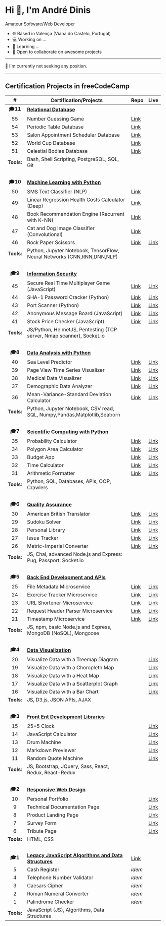 Hi 👋, I'm André Dinis
=====================================================================================================================================

Amateur Software/Web Developer

* 🌐 Based in Valença (Viana do Castelo, Portugal)
* 💻 Working on ...
* 🌱 Learning ...
* 🤝 Open to collaborate on awesome projects

----------------------------------------------------------------------------------------

🔎 I'm currently not seeking any position.

---

## Certification Projects in freeCodeCamp

| # | Certification/Projects | Repo | Live |
| :---: | --- | --- | --- |
| **🎓11** | **[Relational Database](https://www.freecodecamp.org/learn/relational-database/)** | | |
| 55 | Number Guessing Game | [Link](https://github.com/andrebdinis/number-guessing-game-in-postgresql-and-git) | |
| 54 | Periodic Table Database | [Link](https://github.com/andrebdinis/periodic-table-database-in-postgresql-and-git) | |
| 53 | Salon Appointment Scheduler Database | [Link](https://github.com/andrebdinis/salon-appointment-scheduler-database-in-postgresql) | |
| 52 | World Cup Database | [Link](https://github.com/andrebdinis/world-cup-database-in-postgresql) | |
| 51 | Celestial Bodies Database | [Link](https://github.com/andrebdinis/celestial-bodies-database-in-postgresql) | |
| **Tools:** | Bash, Shell Scripting, PostgreSQL, SQL, Git | &nbsp; | &nbsp; |
| &nbsp; | &nbsp; | &nbsp; | &nbsp; |
|  **🎓10** | **[Machine Learning with Python](https://www.freecodecamp.org/learn/machine-learning-with-python/)** | | |
| 50 | SMS Text Classifier (NLP) | [Link](https://github.com/andrebdinis/boilerplate-neural-network-sms-text-classifier) | |
| 49 | Linear Regression Health Costs Calculator (Deep) | [Link](https://github.com/andrebdinis/boilerplate-linear-regression-health-costs-calculator) | |
| 48 | Book Recommendation Engine (Recurrent with K-NN) | [Link](https://github.com/andrebdinis/boilerplate-book-recommendation-engine) | |
| 47 | Cat and Dog Image Classifier (Convolutional) | [Link](https://github.com/andrebdinis/boilerplate-cat-and-dog-image-classifier) | |
| 46 | Rock Paper Scissors | [Link](https://github.com/andrebdinis/boilerplate-rock-paper-scissors) | [Link](https://replit.com/@andrebdinis/boilerplate-rock-paper-scissors) |
| **Tools:** | Python, Jupyter Notebook, TensorFlow, Neural Networks (CNN,RNN,DNN,NLP) | &nbsp; | &nbsp; |
| &nbsp; | &nbsp; | &nbsp; | &nbsp; |
| **🎓9** | **[Information Security](https://www.freecodecamp.org/learn/information-security/)** | | |
| 45 | Secure Real Time Multiplayer Game (JavaScript)| [Link](https://github.com/andrebdinis/boilerplate-project-secure-real-time-multiplayer-game) | [Link](https://replit.com/@andrebdinis/boilerplate-project-secure-real-time-multiplayer-game) |
| 44 | SHA-1 Password Cracker (Python) | [Link](https://github.com/andrebdinis/boilerplate-SHA-1-password-cracker) | [Link](https://replit.com/@andrebdinis/boilerplate-SHA-1-password-cracker) |
| 43 | Port Scanner (Python) | [Link](https://github.com/andrebdinis/boilerplate-port-scanner) | [Link](https://replit.com/@andrebdinis/boilerplate-port-scanner) |
| 42 | Anonymous Message Board (JavaScript) | [Link](https://github.com/andrebdinis/boilerplate-project-messageboard) | [Link](https://replit.com/@andrebdinis/boilerplate-project-messageboard) |
| 41 | Stock Price Checker (JavaScript) | [Link](https://github.com/andrebdinis/boilerplate-project-stockchecker) | [Link](https://replit.com/@andrebdinis/boilerplate-project-stockchecker) |
| **Tools:** | JS/Python, HelmetJS, Pentesting (TCP server, Nmap scanner), Socket.io | &nbsp; | &nbsp; |
| &nbsp; | &nbsp; | &nbsp; | &nbsp; |
| **🎓8** | **[Data Analysis with Python](https://www.freecodecamp.org/learn/data-analysis-with-python/)** | | |
| 40 | Sea Level Predictor | [Link](https://github.com/andrebdinis/boilerplate-sea-level-predictor) | [Link](https://replit.com/@andrebdinis/boilerplate-sea-level-predictor) |
| 39 | Page View Time Series Visualizer | [Link](https://github.com/andrebdinis/boilerplate-page-view-time-series-visualizer) | [Link](https://replit.com/@andrebdinis/boilerplate-page-view-time-series-visualizer) |
| 38 | Medical Data Visualizer | [Link](https://github.com/andrebdinis/boilerplate-medical-data-visualizer) | [Link](https://replit.com/@andrebdinis/boilerplate-medical-data-visualizer) |
| 37 | Demographic Data Analyzer | [Link](https://github.com/andrebdinis/boilerplate-demographic-data-analyzer) | [Link](https://replit.com/@andrebdinis/boilerplate-demographic-data-analyzer) |
| 36 | Mean-Variance-Standard Deviation Calculator | [Link](https://github.com/andrebdinis/boilerplate-mean-variance-standard-deviation-calculator) | [Link](https://replit.com/@andrebdinis/boilerplate-mean-variance-standard-deviation-calculator) |
| **Tools:** | Python, Jupyter Notebook, CSV read, SQL, Numpy,Pandas,Matplotlib,Seaborn | &nbsp; | &nbsp; |
| &nbsp; | &nbsp; | &nbsp; | &nbsp; |
| **🎓7** | **[Scientific Computing with Python](https://www.freecodecamp.org/learn/scientific-computing-with-python/)** | | |
| 35 | Probability Calculator | [Link](https://github.com/andrebdinis/boilerplate-probability-calculator) | [Link](https://replit.com/@andrebdinis/boilerplate-probability-calculator) |
| 34 | Polygon Area Calculator | [Link](https://github.com/andrebdinis/boilerplate-polygon-area-calculator) | [Link](https://replit.com/@andrebdinis/boilerplate-polygon-area-calculator) |
| 33 | Budget App | [Link](https://github.com/andrebdinis/boilerplate-budget-app) | [Link](https://replit.com/@andrebdinis/boilerplate-budget-app) |
| 32 | Time Calculator | [Link](https://github.com/andrebdinis/boilerplate-time-calculator) | [Link](https://replit.com/@andrebdinis/boilerplate-time-calculator) |
| 31 | Arithmetic Formatter | [Link](https://github.com/andrebdinis/boilerplate-arithmetic-formatter) | [Link](https://replit.com/@andrebdinis/boilerplate-arithmetic-formatter) |
| **Tools:** | Python, SQL, Databases, APIs, OOP, Crawlers | &nbsp; | &nbsp; |
| &nbsp; | &nbsp; | &nbsp; | &nbsp; |
| **🎓6** | **[Quality Assurance](https://www.freecodecamp.org/learn/quality-assurance/)** | | |
| 30 | American British Translator | [Link](https://github.com/andrebdinis/boilerplate-project-american-british-english-translator) | [Link](https://replit.com/@andrebdinis/boilerplate-project-american-british-english-translator) |
| 29 | Sudoku Solver | [Link](https://github.com/andrebdinis/boilerplate-project-sudoku-solver) | [Link](https://replit.com/@andrebdinis/boilerplate-project-sudoku-solver) |
| 28 | Personal Library | [Link](https://github.com/andrebdinis/boilerplate-project-library) | [Link](https://replit.com/@andrebdinis/boilerplate-project-library) |
| 27 | Issue Tracker | [Link](https://github.com/andrebdinis/boilerplate-project-issuetracker) | [Link](https://replit.com/@andrebdinis/boilerplate-project-issuetracker) |
| 26 | Metric-Imperial Converter | [Link](https://github.com/andrebdinis/boilerplate-project-metricimpconverter) | [Link](https://replit.com/@andrebdinis/boilerplate-project-metricimpconverter) |
| **Tools:** | JS, Chai, advanced Node.js and Express: Pug, Passport, Socket.io | &nbsp; | &nbsp; |
| &nbsp; | &nbsp; | &nbsp; | &nbsp; |
| **🎓5** | **[Back End Development and APIs](https://www.freecodecamp.org/learn/back-end-development-and-apis/)** | | |
| 25 | File Metadata Microservice | [Link](https://github.com/andrebdinis/boilerplate-project-filemetadata) | [Link](https://replit.com/@andrebdinis/boilerplate-project-filemetadata) |
| 24 | Exercise Tracker Microservice | [Link](https://github.com/andrebdinis/boilerplate-project-exercisetracker) | [Link](https://replit.com/@andrebdinis/boilerplate-project-exercisetracker) |
| 23 | URL Shortener Microservice | [Link](https://github.com/andrebdinis/boilerplate-project-urlshortener) | [Link](https://replit.com/@andrebdinis/boilerplate-project-urlshortener) |
| 22 | Request Header Parser Microservice | [Link](https://github.com/andrebdinis/boilerplate-project-headerparser) | [Link](https://replit.com/@andrebdinis/boilerplate-project-headerparser) |
| 21 | Timestamp Microservice | [Link](https://github.com/andrebdinis/boilerplate-project-timestamp) | [Link](https://replit.com/@andrebdinis/boilerplate-project-timestamp) |
| **Tools:** | JS, npm, basic Node.js and Express, MongoDB (NoSQL), Mongoose | &nbsp; | &nbsp; |
| &nbsp; | &nbsp; | &nbsp; | &nbsp; |
| **🎓4** | **[Data Visualization](https://www.freecodecamp.org/learn/data-visualization/)** | | |
| 20 | Visualize Data with a Treemap Diagram | | [Link](https://codepen.io/andrebdinis/pen/RwQqLNy) |
| 19 | Visualize Data with a Choropleth Map | | [Link](https://codepen.io/andrebdinis/pen/XWZBQbX) |
| 18 | Visualize Data with a Heat Map | | [Link](https://codepen.io/andrebdinis/pen/YzeLEbO) |
| 17 | Visualize Data with a Scatterplot Graph | | [Link](https://codepen.io/andrebdinis/pen/LYQdxLQ) |
| 16 | Visualize Data with a Bar Chart | | [Link](https://codepen.io/andrebdinis/pen/oNEpjwm) |
| **Tools:** | JS, D3.js, JSON APIs, AJAX | &nbsp; | &nbsp; |
| &nbsp; | &nbsp; | &nbsp; | &nbsp; |
| **🎓3** | **[Front Ent Development Libraries](https://www.freecodecamp.org/learn/front-end-development-libraries/)** | | |
| 15 | 25+5 Clock | | [Link](https://codepen.io/andrebdinis/pen/WNMRJrx) |
| 14 | JavaScript Calculator | | [Link](https://codepen.io/andrebdinis/pen/dydXOWm) |
| 13 | Drum Machine | | [Link](https://codepen.io/andrebdinis/pen/xxYZQQb) |
| 12 | Markdown Previewer | | [Link](https://codepen.io/andrebdinis/pen/JjpYXzg) |
| 11 | Random Quote Machine | | [Link](https://codepen.io/andrebdinis/pen/wvyagQN) |
| **Tools:** | JS, Bootstrap, JQuery, Sass, React, Redux, React-Redux | &nbsp; | &nbsp; |
| &nbsp; | &nbsp; | &nbsp; | &nbsp; |
| **🎓2** | **[Responsive Web Design](https://www.freecodecamp.org/learn/2022/responsive-web-design/)** | | |
| 10 | Personal Portfolio | | [Link](https://codepen.io/andrebdinis/pen/bGaJPNg) |
| 9 | Technical Documentation Page | | [Link](https://codepen.io/andrebdinis/pen/rNpbGQv) |
| 8 | Product Landing Page | | [Link](https://codepen.io/andrebdinis/pen/QWaoPYb) |
| 7 | Survey Form | | [Link](https://codepen.io/andrebdinis/pen/mdpojMm) |
| 6 | Tribute Page | | [Link](https://codepen.io/andrebdinis/pen/oNpVpNw) |
| **Tools:** | HTML, CSS | &nbsp; | &nbsp; |
| &nbsp; | &nbsp; | &nbsp; | &nbsp; |
| **🎓1** | **[Legacy JavaScript Algorithms and Data Structures](https://www.freecodecamp.org/learn/javascript-algorithms-and-data-structures/)** | [Link](https://github.com/andrebdinis/legacy-javascript-algo-and-datastruct-projects) | |
| 5 | Cash Register | _idem_ | |
| 4 | Telephone Number Validator | _idem_ | |
| 3 | Caesars Cipher | _idem_ | |
| 2 | Roman Numeral Converter | _idem_ | |
| 1 | Palindrome Checker | _idem_ | |
| **Tools:** | JavaScript (JS), Algorithms, Data Structures | &nbsp; | &nbsp; |


<!--
**andrebdinis/andrebdinis** is a ✨ _special_ ✨ repository because its `README.md` (this file) appears on your GitHub profile.

Here are some ideas to get you started:

- 🔭 I’m currently working on ...
- 🌱 I’m currently learning ...
- 👯 I’m looking to collaborate on ...
- 🤔 I’m looking for help with ...
- 💬 Ask me about ...
- 📫 How to reach me: ...
- 😄 Pronouns: ...
- ⚡ Fun fact: ...
-->
